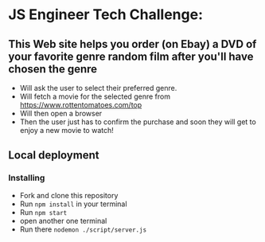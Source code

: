 # JS Engineer Tech Challenge:

## This Web site helps you order (on Ebay) a DVD of your favorite genre random film after you'll have chosen the genre
 - Will ask the user to select their preferred genre.
 - Will fetch a movie for the selected genre from https://www.rottentomatoes.com/top
 - Will then open a browser
 - Then the user just has to confirm the purchase and soon they will get to enjoy a new movie to watch!

## Local deployment

### Installing
* Fork and clone this repository
* Run `npm install` in your terminal
* Run `npm start`
* open another one terminal
* Run there `nodemon ./script/server.js`